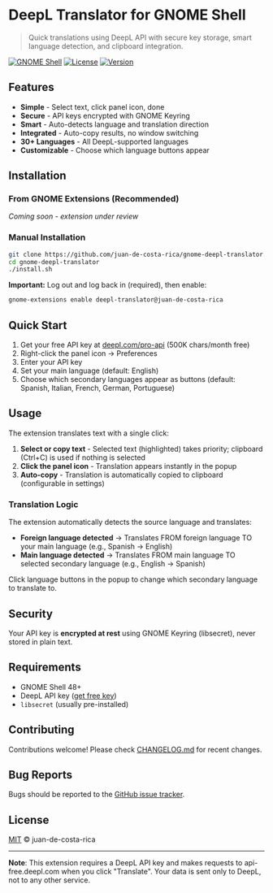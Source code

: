 # DeepL Translator for GNOME Shell

> Quick translations using DeepL API with secure key storage, smart language detection, and clipboard integration.

[![GNOME Shell](https://img.shields.io/badge/GNOME%20Shell-48-blue)](https://www.gnome.org/)
[![License](https://img.shields.io/badge/license-MIT-green)](LICENSE)
[![Version](https://img.shields.io/badge/version-3.0-blue)](CHANGELOG.md)

<!-- TODO: Add screenshot here once extension is live -->

## Features

- **Simple** - Select text, click panel icon, done
- **Secure** - API keys encrypted with GNOME Keyring
- **Smart** - Auto-detects language and translation direction
- **Integrated** - Auto-copy results, no window switching
- **30+ Languages** - All DeepL-supported languages
- **Customizable** - Choose which language buttons appear

## Installation

### From GNOME Extensions (Recommended)
*Coming soon - extension under review*

<!-- Once approved, uncomment:
Visit [extensions.gnome.org](https://extensions.gnome.org/extension/...) and click "Install"
-->

### Manual Installation

```bash
git clone https://github.com/juan-de-costa-rica/gnome-deepl-translator.git
cd gnome-deepl-translator
./install.sh
```

**Important:** Log out and log back in (required), then enable:
```bash
gnome-extensions enable deepl-translator@juan-de-costa-rica
```

## Quick Start

1. Get your free API key at [deepl.com/pro-api](https://www.deepl.com/pro-api) (500K chars/month free)
2. Right-click the panel icon → Preferences
3. Enter your API key
4. Set your main language (default: English)
5. Choose which secondary languages appear as buttons (default: Spanish, Italian, French, German, Portuguese)

## Usage

The extension translates text with a single click:

1. **Select or copy text** - Selected text (highlighted) takes priority; clipboard (Ctrl+C) is used if nothing is selected
2. **Click the panel icon** - Translation appears instantly in the popup
3. **Auto-copy** - Translation is automatically copied to clipboard (configurable in settings)

### Translation Logic

The extension automatically detects the source language and translates:
- **Foreign language detected** → Translates FROM foreign language TO your main language (e.g., Spanish → English)
- **Main language detected** → Translates FROM main language TO selected secondary language (e.g., English → Spanish)

Click language buttons in the popup to change which secondary language to translate to.

## Security

Your API key is **encrypted at rest** using GNOME Keyring (libsecret), never stored in plain text.

## Requirements

- GNOME Shell 48+
- DeepL API key ([get free key](https://www.deepl.com/pro-api))
- `libsecret` (usually pre-installed)

## Contributing

Contributions welcome! Please check [CHANGELOG.md](CHANGELOG.md) for recent changes.

## Bug Reports

Bugs should be reported to the [GitHub issue tracker](https://github.com/juan-de-costa-rica/gnome-deepl-translator/issues).

## License

[MIT](LICENSE) © juan-de-costa-rica

---

**Note**: This extension requires a DeepL API key and makes requests to api-free.deepl.com when you click "Translate". Your data is sent only to DeepL, not to any other service.
